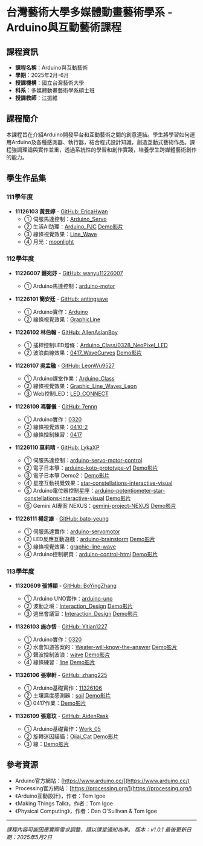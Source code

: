 # 台灣藝術大學多媒體動畫藝術學系 - Arduino與互動藝術課程

## 課程資訊
- **課程名稱**：Arduino與互動藝術
- **學期**：2025年2月-6月
- **授課機構**：國立台灣藝術大學
- **科系**：多媒體動畫藝術學系碩士班
- **授課教師**：江振維


## 課程簡介
本課程旨在介紹Arduino開發平台和互動藝術之間的創意連結。學生將學習如何運用Arduino及各種感測器、執行器，結合程式設計知識，創造互動式藝術作品。課程強調理論與實作並重，透過系統性的學習和創作實踐，培養學生跨媒體藝術創作的能力。



## 學生作品集
### 111學年度
- **11126103 黃昱婷** - [GitHub: EricaHwan](https://github.com/EricaHwan)
  - ① 伺服馬達控制：[Arduino_Servo](https://github.com/EricaHwan/Arduino_Servo)
  - ② 生活AI助理：[Arduino_PJC](https://github.com/EricaHwan/Arduino_PJC) [Demo影片](https://youtu.be/aEzwIwxklv0)
  - ③ 線條視覺效果：[Line_Wave](https://github.com/EricaHwan/Line_Wave)
  - ④ 月光：[moonlight](https://github.com/EricaHwan/moonlight)

### 112學年度
- **11226007 鍾宛妤** - [GitHub: wanyu11226007](https://github.com/wanyu11226007)
  - ① Arduino馬達控制：[arduino-motor](https://github.com/wanyu11226007/arduino-motor)
  
- **11226101 簡安廷** - [GitHub: antingsave](https://github.com/antingsave)
  - ① Arduino實作：[Arduino](https://github.com/antingsave/Arduino)
  - ② 線條視覺效果：[GraphicLine](https://github.com/antingsave/GraphicLine)
  
- **11226102 林伯翰** - [GitHub: AllenAsianBoy](https://github.com/AllenAsianBoy)
  - ① 搖桿控制LED燈條：[Arduino_Class/0328_NeoPixel_LED](https://github.com/AllenAsianBoy/Arduino_Class/tree/096fa33701edefad025d4d9dc4c48803843c44db/0328_NeoPixel_LED)
  - ② 波浪曲線效果：[0417_WaveCurves](https://github.com/AllenAsianBoy/Arduino_Class/blob/dab11dc58e9382a329ce88ad8a4d2ebe8c05aebd/0417_WaveCurves/Wave_Curves.md) [Demo影片](https://youtu.be/1WytLbq-3Ng)
  
- **11226107 吳孟融** - [GitHub: LeonWu9527](https://github.com/LeonWu9527)
  - ① Arduino課堂作業：[Arduino_Class](https://github.com/LeonWu9527/Arduino_Class.git)
  - ② 線條視覺效果：[Graphic_Line_Waves_Leon](https://github.com/LeonWu9527/Graphic_Line_Waves_Leon)
  - ③ Web控制LED：[LED_CONNECT](https://github.com/LeonWu9527/LED_CONNECT)
  
- **11226109 馮馨儀** - [GitHub: 7ennn](https://github.com/7ennn)
  - ① Arduino實作：[0320](https://github.com/7ennn/0320)
  - ② 線條視覺效果：[0410-2](https://github.com/7ennn/0410-2)
  - ③ 線條控制練習：[0417](https://github.com/7ennn/0417)
  
- **11226110 莫莉晴** - [GitHub: LykaXP](https://github.com/LykaXP)
  - ① 伺服馬達控制：[arduino-servo-motor-control](https://github.com/LykaXP/arduino-servo-motor-control)
  - ② 電子日本箏：[arduino-koto-prototype-v1](https://github.com/LykaXP/arduino-koto-prototype-v1) [Demo影片](https://youtube.com/shorts/yy7iB3WY0-4)
  - ③ 電子日本箏 Demo2：[Demo影片](https://youtube.com/shorts/cKOZGHS08Rw)
  - ④ 星座互動視覺效果：[star-constellations-interactive-visual](https://github.com/LykaXP/star-constellations-interactive-visual) 
  - ⑤ Arduino電位器控制星座：[arduino-potentiometer-star-constellations-interactive-visual](https://github.com/LykaXP/arduino-potentiometer-star-constellations-interactive-visual) [Demo影片](https://youtube.com/shorts/O3XMbY5DQyU)
  - ⑥ Gemini AI專案 NEXUS：[gemini-project-NEXUS](https://github.com/LykaXP/gemini-project-NEXUS) [Demo影片](https://youtu.be/Wz50OUzPzEw)
  
- **11226111 楊定雄** - [GitHub: bato-yeung](https://github.com/bato-yeung)
  - ① 伺服馬達實作：[arduino-servomotor](https://github.com/bato-yeung/arduino-servomotor)
  - ② LED反應互動遊戲：[arduino-brainstorm](https://github.com/bato-yeung/arduino-brainstorm) [Demo影片](https://www.youtube.com/shorts/ZwI1-EiM5uY)
  - ③ 線條視覺效果：[graphic-line-wave](https://github.com/bato-yeung/graphic-line-wave)
  - ④ Arduino控制網頁：[arduino-control-html](https://github.com/bato-yeung/arduino-control-html) [Demo影片](https://youtube.com/shorts/VE97yG79B9c)

### 113學年度
- **11320609 張博穎** - [GitHub: BoYingZhang](https://github.com/BoYingZhang)
  - ① Arduino UNO實作：[arduino-uno](https://github.com/BoYingZhang/arduino-uno)
  - ② 波動之境：[Interaction_Design](https://github.com/BoYingZhang/Interaction_Design) [Demo影片](https://youtu.be/ZpfqbA3x808)
  - ③ 逃出會議室：[Interaction_Design](https://github.com/BoYingZhang/Interaction_Design) [Demo影片](https://youtu.be/apmss0lTrkk)
  
- **11326103 施亦恬** - [GitHub: Yitian1227](https://github.com/Yitian1227)
  - ① Arduino實作：[0320](https://github.com/Yitian1227/0320.git)
  - ② 水會知道答案的：[Weater-will-know-the-answer](https://github.com/Yitian1227/Weater-will-know-the-answer.git) [Demo影片](https://youtu.be/yQSta563oZM)
  - ③ 聲波控制波浪：[wave](https://github.com/Yitian1227/wave.git) [Demo影片](https://youtu.be/XKuKpO_VIu4)
  - ④ 線條練習：[line](https://github.com/Yitian1227/line.git) [Demo影片](https://youtu.be/h3S8d2_04zg)
  
- **11326106 張寧軒** - [GitHub: zhang225](https://github.com/zhang225)
  - ① Arduino基礎實作：[11326106](https://github.com/zhang225/11326106)
  - ② 土壤濕度感測器：[soil](https://github.com/zhang225/soil) [Demo影片](https://youtu.be/1OfKOtrYONE)
  - ③ 0417作業：[Demo影片](https://youtu.be/ip4SEVSsZvw)
  
- **11326109 張意玟** - [GitHub: AidenRask](https://github.com/AidenRask)
  - ① Arduino基礎實作：[Work_05](https://github.com/AidenRask/Work_05/tree/main)
  - ② 旋轉迷因貓貓：[Oiiai_Cat](https://github.com/AidenRask/Oiiai_Cat) [Demo影片](https://youtu.be/ocnU_4ZAqn4)
  - ③ 線：[Demo影片](https://youtu.be/FDnBEzJcj8I)

## 參考資源
- Arduino官方網站：[https://www.arduino.cc/](https://www.arduino.cc/)
- Processing官方網站：[https://processing.org/](https://processing.org/)
- 《Arduino互動設計》，作者：Tom Igoe
- 《Making Things Talk》，作者：Tom Igoe
- 《Physical Computing》，作者：Dan O'Sullivan & Tom Igoe



---

*課程內容可能因應實際需求調整，請以課堂通知為準。*
*版本：v1.0.1*
*最後更新日期：2025年5月2日*
